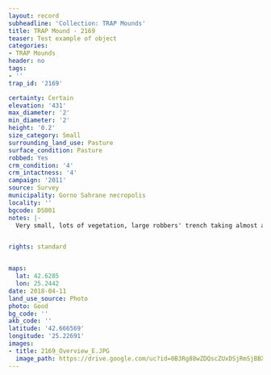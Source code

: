 ```yaml
---
layout: record
subheadline: 'Collection: TRAP Mounds'
title: TRAP Mound - 2169
teaser: Test example of object
categories:
- TRAP Mounds
header: no
tags:
- ''
trap_id: '2169'

certainty: Certain
elevation: '431'
max_diameter: '2'
min_diameter: '2'
height: '0.2'
size_category: Small
surrounding_land_use: Pasture
surface_condition: Pasture
robbed: Yes
crm_condition: '4'
crm_intactness: '4'
campaign: '2011'
source: Survey
municipality: Gorno Sahrane necropolis
locality: ''
bgcode: DS001
notes: |-
  Very small, lots of vegetation, large robbers' trench taking almost all the mound.


rights: standard


maps:
  lat: 42.6285
  lon: 25.2442
date: 2018-04-11
land_use_source: Photo
photo: Good
bg_code: ''
akb_code: ''
latitude: '42.666569'
longitude: '25.22691'
images:
- title: 2169_Overview_E.JPG
  image_path: https://drive.google.com/uc?id=0B3Rg88wZDQscZUxDSjRmSjBBXzQ
---
```

